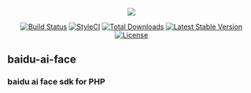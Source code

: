 <p align="center"><a href="https://huasx.github.io" target="_blank"><img src="https://huasx.github.io/img/header_img.jpg"></a></p>
<p align="center">
<a href="https://travis-ci.org/huasx/baidu-ai-face"><img src="https://api.travis-ci.org/huasx/baidu-ai-face.svg" alt="Build Status"></a>
<a href="https://travis-ci.org/huasx/baidu-ai-face"><img src="https://github.styleci.io/repos/114102098/shield?branch=master" alt="StyleCI"></a>
<a href="https://packagist.org/packages/huasx/ai-face"><img src="https://poser.pugx.org/huasx/ai-face/downloads" alt="Total Downloads"></a>
<a href="https://packagist.org/packages/huasx/ai-face"><img src="https://poser.pugx.org/huasx/ai-face/v/stable" alt="Latest Stable Version"></a>
<a href="https://packagist.org/packages/huasx/ai-face"><img src="https://poser.pugx.org/huasx/ai-face/license.svg" alt="License"></a>
</p>

## baidu-ai-face

### baidu ai face sdk for PHP
